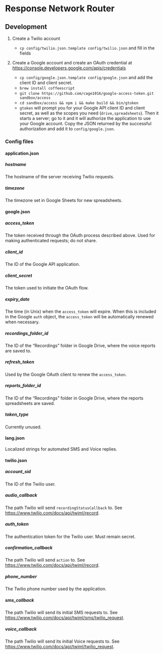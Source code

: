 # Response Network Router

## Development

1. Create a Twilio account
   - `cp config/twilio.json.template config/twilio.json` and fill in
     the fields

2. Create a Google account and create an OAuth credential at
   <https://console.developers.google.com/apis/credentials>
   - `cp config/google.json.template config/google.json` and add the
     client ID and client secret.
   - `brew install coffeescript`
   - `git clone https://github.com/cage1016/google-access-token.git sandbox/access`
   - `cd sandbox/access && npm i && make build && bin/gtoken`
   - `gtoken` will prompt you for your Google API client ID and client
     secret, as well as the scopes you need (`drive,spreadsheets`).
     Then it starts a server; go to it and it will authorize the
     application to use your Google account.  Copy the JSON returned
     by the successful authorization and add it to `config/google.json`.

### Config files

#### application.json

##### hostname

The hostname of the server receiving Twilio requests.

##### timezone

The timezone set in Google Sheets for new spreadsheets.

#### google.json

##### access_token

The token received through the OAuth process described above.  Used
for making authenticated requests; do not share.

##### client_id

The ID of the Google API application.

##### client_secret

The token used to initiate the OAuth flow.

##### expiry_date

The time (in Unix) when the `access_token` will expire.  When this is
included in the Google `auth` object, the `access_token` will be
automatically renewed when necessary.

##### recordings_folder_id

The ID of the “Recordings” folder in Google Drive, where the voice
reports are saved to.

##### refresh_token

Used by the Google OAuth client to renew the `access_token`.

##### reports_folder_id

The ID of the “Recordings” folder in Google Drive, where the reports
spreadsheets are saved.

##### token_type

Currently unused.

#### lang.json

Localized strings for automated SMS and Voice replies.

#### twilio.json

##### account_sid

The ID of the Twilio user.

##### audio_callback

The path Twilio will send `recordingStatusCallback` to.  See <https://www.twilio.com/docs/api/twiml/record>.

##### auth_token

The authentication token for the Twilio user.  Must remain secret.

##### confirmation_callback

The path Twilio will send `action` to.  See <https://www.twilio.com/docs/api/twiml/record>.

##### phone_number

The Twilio phone number used by the application.

##### sms_callback

The path Twilio will send its initial SMS requests to.  See
<https://www.twilio.com/docs/api/twiml/sms/twilio_request>.

##### voice_callback

The path Twilio will send its initial Voice requests to.  See
<https://www.twilio.com/docs/api/twiml/twilio_request>.
